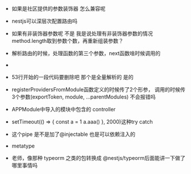 - 如果是社区提供的参数装饰器 怎么兼容呢
- nestjs可以深层次配置路由吗
- 如果有非装饰器参数呢 不是 我是说处理有非装饰器参数的情况 method.length取到参数个数，再重新组装参数？
- 解析路由的时候，处理函数的第三个参数，next函数啥时候调用的
- 


- 53行开始的一段代码要删除吧 那个是全量解析的 是的
- registerProvidersFromModule函数定义的时候传了2个形参，
调用的时候传3个参数(exportToken, module, ...parentModules) 不会报错吗


- APPModule中导入的模块中包含的 controller
- setTimeout(() => {
const a = 1
a.aaa()
}, 2000)这种try catch


- 这个pipe 是不是加了@injectable 也是可以依赖注入的
- metatype
- 老师，像那种 typeorm 之类的包转换成 @nestjs/typeorm后面能讲一下做了哪里事情吗
